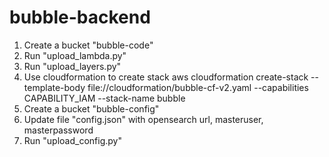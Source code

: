 # bubble-backend

1. Create a bucket "bubble-code"
2. Run "upload_lambda.py"
3. Run "upload_layers.py"
4. Use cloudformation to create stack
    aws cloudformation create-stack --template-body file://cloudformation/bubble-cf-v2.yaml --capabilities CAPABILITY_IAM --stack-name bubble
5. Create a bucket "bubble-config"
6. Update file "config.json" with opensearch url, masteruser, masterpassword
7. Run "upload_config.py" 